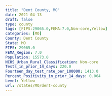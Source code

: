 ```yaml
---
title: "Dent County, MO"
date: 2021-04-13
draft: false
type: county
tags: [FIPS:29065.0,FEMA:7.0,Non-core,Yellow]
categories: [MO]
County: Dent County
State: MO
FIPS: 29065.0
FEMA_Region: 7.0
Population: 15573.0
NCHS_Urban_Rural_Classification: Non-core
Tests_in_prior_14_days: 220.0
Fourteen_day_test_rate_per_100000: 1413.0
Percent_Positivity_in_prior_14_days: 0.064
Level: Yellow
url: /states/MO/dent-county
---
```



